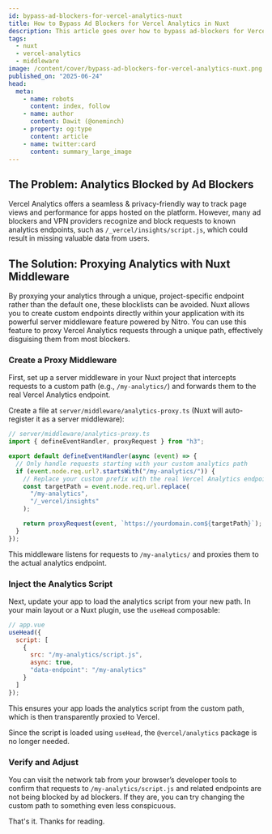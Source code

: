 ```yaml
---
id: bypass-ad-blockers-for-vercel-analytics-nuxt
title: How to Bypass Ad Blockers for Vercel Analytics in Nuxt
description: This article goes over how to bypass ad-blockers for Vercel Analytics in a Nuxt application.
tags:
  - nuxt
  - vercel-analytics
  - middleware
image: /content/cover/bypass-ad-blockers-for-vercel-analytics-nuxt.png
published_on: "2025-06-24"
head:
  meta:
    - name: robots
      content: index, follow
    - name: author
      content: Dawit (@oneminch)
    - property: og:type
      content: article
    - name: twitter:card
      content: summary_large_image
---
```


## The Problem: Analytics Blocked by Ad Blockers

Vercel Analytics offers a seamless & privacy-friendly way to track page views and performance for apps hosted on the platform. However, many ad blockers and VPN providers recognize and block requests to known analytics endpoints, such as `/_vercel/insights/script.js`, which could result in missing valuable data from users.

## The Solution: Proxying Analytics with Nuxt Middleware

By proxying your analytics through a unique, project-specific endpoint rather than the default one, these blocklists can be avoided. Nuxt allows you to create custom endpoints directly within your application with its powerful server middleware feature powered by Nitro. You can use this feature to proxy Vercel Analytics requests through a unique path, effectively disguising them from most blockers.

### Create a Proxy Middleware

First, set up a server middleware in your Nuxt project that intercepts requests to a custom path (e.g., `/my-analytics/`) and forwards them to the real Vercel Analytics endpoint.

Create a file at `server/middleware/analytics-proxy.ts` (Nuxt will auto-register it as a server middleware):

```ts
// server/middleware/analytics-proxy.ts
import { defineEventHandler, proxyRequest } from "h3";

export default defineEventHandler(async (event) => {
  // Only handle requests starting with your custom analytics path
  if (event.node.req.url?.startsWith("/my-analytics/")) {
    // Replace your custom prefix with the real Vercel Analytics endpoint
    const targetPath = event.node.req.url.replace(
      "/my-analytics",
      "/_vercel/insights"
    );

    return proxyRequest(event, `https://yourdomain.com${targetPath}`);
  }
});
```

This middleware listens for requests to `/my-analytics/` and proxies them to the actual analytics endpoint.

### Inject the Analytics Script

Next, update your app to load the analytics script from your new path. In your main layout or a Nuxt plugin, use the `useHead` composable:

```js
// app.vue
useHead({
  script: [
    {
      src: "/my-analytics/script.js",
      async: true,
      "data-endpoint": "/my-analytics"
    }
  ]
});
```

This ensures your app loads the analytics script from the custom path, which is then transparently proxied to Vercel.

Since the script is loaded using `useHead`, the `@vercel/analytics` package is no longer needed.

### Verify and Adjust

You can visit the network tab from your browser’s developer tools to confirm that requests to `/my-analytics/script.js` and related endpoints are not being blocked by ad blockers. If they are, you can try changing the custom path to something even less conspicuous.

That's it. Thanks for reading.
